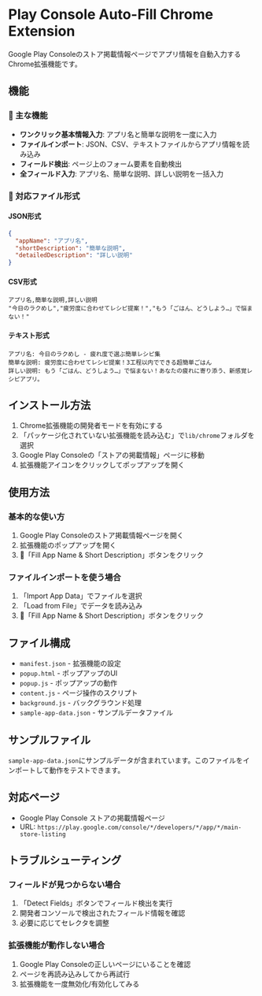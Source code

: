 # Play Console Auto-Fill Chrome Extension

Google Play Consoleのストア掲載情報ページでアプリ情報を自動入力するChrome拡張機能です。

## 機能

### 🚀 主な機能
- **ワンクリック基本情報入力**: アプリ名と簡単な説明を一度に入力
- **ファイルインポート**: JSON、CSV、テキストファイルからアプリ情報を読み込み
- **フィールド検出**: ページ上のフォーム要素を自動検出
- **全フィールド入力**: アプリ名、簡単な説明、詳しい説明を一括入力

### 📁 対応ファイル形式

#### JSON形式
```json
{
  "appName": "アプリ名",
  "shortDescription": "簡単な説明",
  "detailedDescription": "詳しい説明"
}
```

#### CSV形式
```csv
アプリ名,簡単な説明,詳しい説明
"今日のラクめし","疲労度に合わせてレシピ提案！","もう「ごはん、どうしよう…」で悩まない！"
```

#### テキスト形式
```
アプリ名: 今日のラクめし - 疲れ度で選ぶ簡単レシピ集
簡単な説明: 疲労度に合わせてレシピ提案！3工程以内でできる超簡単ごはん
詳しい説明: もう「ごはん、どうしよう…」で悩まない！あなたの疲れに寄り添う、新感覚レシピアプリ。
```

## インストール方法

1. Chrome拡張機能の開発者モードを有効にする
2. 「パッケージ化されていない拡張機能を読み込む」で`lib/chrome`フォルダを選択
3. Google Play Consoleの「ストアの掲載情報」ページに移動
4. 拡張機能アイコンをクリックしてポップアップを開く

## 使用方法

### 基本的な使い方
1. Google Play Consoleのストア掲載情報ページを開く
2. 拡張機能のポップアップを開く
3. 🚀「Fill App Name & Short Description」ボタンをクリック

### ファイルインポートを使う場合
1. 「Import App Data」でファイルを選択
2. 「Load from File」でデータを読み込み
3. 🚀「Fill App Name & Short Description」ボタンをクリック

## ファイル構成

- `manifest.json` - 拡張機能の設定
- `popup.html` - ポップアップのUI
- `popup.js` - ポップアップの動作
- `content.js` - ページ操作のスクリプト
- `background.js` - バックグラウンド処理
- `sample-app-data.json` - サンプルデータファイル

## サンプルファイル

`sample-app-data.json`にサンプルデータが含まれています。このファイルをインポートして動作をテストできます。

## 対応ページ

- Google Play Console ストアの掲載情報ページ
- URL: `https://play.google.com/console/*/developers/*/app/*/main-store-listing`

## トラブルシューティング

### フィールドが見つからない場合
1. 「Detect Fields」ボタンでフィールド検出を実行
2. 開発者コンソールで検出されたフィールド情報を確認
3. 必要に応じてセレクタを調整

### 拡張機能が動作しない場合
1. Google Play Consoleの正しいページにいることを確認
2. ページを再読み込みしてから再試行
3. 拡張機能を一度無効化/有効化してみる